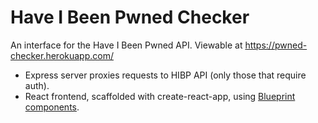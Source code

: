 # Have I Been Pwned Checker
An interface for the Have I Been Pwned API. Viewable at https://pwned-checker.herokuapp.com/

- Express server proxies requests to HIBP API (only those that require auth).
- React frontend, scaffolded with create-react-app, using [Blueprint components](https://blueprintjs.com/]).
